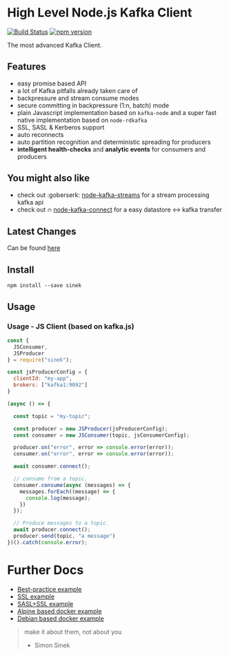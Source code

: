 # High Level Node.js Kafka Client

[![Build Status](https://travis-ci.org/nodefluent/node-sinek.svg?branch=master)](https://travis-ci.org/nodefluent/node-sinek)
[![npm version](https://badge.fury.io/js/sinek.svg)](https://badge.fury.io/js/sinek)

The most advanced Kafka Client.

## Features

* easy promise based API
* a lot of Kafka pitfalls already taken care of
* backpressure and stream consume modes
* secure committing in backpressure (1:n, batch) mode
* plain Javascript implementation based on `kafka-node` and a super fast native implementation based on `node-rdkafka`
* SSL, SASL & Kerberos support
* auto reconnects
* auto partition recognition and deterministic spreading for producers
* **intelligent health-checks** and **analytic events** for consumers and producers

## You might also like

* check out :goberserk: [node-kafka-streams](https://github.com/nodefluent/kafka-streams) for a stream processing kafka api
* check out :fire: [node-kafka-connect](https://github.com/nodefluent/kafka-connect) for a easy datastore <-> kafka transfer

## Latest Changes

Can be found [here](CHANGELOG.md)

## Install

```shell
npm install --save sinek
```

## Usage

### Usage - JS Client (based on kafka.js)

```javascript
const {
  JSConsumer,
  JSProducer
} = require("sinek");

const jsProducerConfig = {
  clientId: "my-app",
  brokers: ["kafka1:9092"]
}

(async () => {

  const topic = "my-topic";

  const producer = new JSProducer(jsProducerConfig);
  const consumer = new JSConsumer(topic, jsConsumerConfig);

  producer.on("error", error => console.error(error));
  consumer.on("error", error => console.error(error));

  await consumer.connect();

  // consume from a topic.
  consumer.consume(async (messages) => {
    messages.forEach((message) => {
      console.log(message);
    })
  });

  // Produce messages to a topic.
  await producer.connect();
  producer.send(topic, "a message")
})().catch(console.error);

```

# Further Docs

* [Best-practice example](examples/best-practice-example)
* [SSL example](examples/ssl-example/)
* [SASL+SSL example](examples/sasl-ssl-example/)
* [Alpine based docker example](kafka-setup/alpine.Dockerfile)
* [Debian based docker example](kafka-setup/debian.Dockerfile)

> make it about them, not about you
> - Simon Sinek
